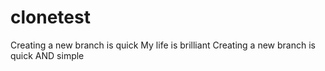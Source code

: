 # clonetest
Creating a new branch is quick
My life is brilliant
Creating a new branch is quick AND simple

